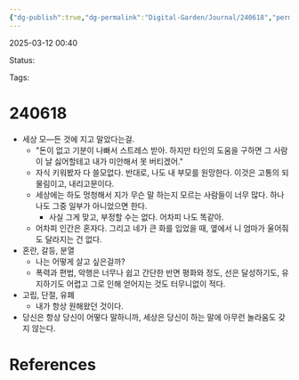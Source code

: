 ```yaml
---
{"dg-publish":true,"dg-permalink":"Digital-Garden/Journal/240618","permalink":"/Digital-Garden/Journal/240618/"}
---
```



2025-03-12 00:40

Status: 

Tags: 

# 240618
- 세상 모―든 것에 지고 말았다는걸.
	- "돈이 없고 기분이 나빠서 스트레스 받아. 하지만 타인의 도움을 구하면 그 사람이 날 싫어할테고 내가 미안해서 못 버티겠어."
	- 자식 키워봤자 다 쓸모없다. 반대로, 나도 내 부모를 원망한다. 이것은 고통의 되물림이고, 내리고문이다.
	- 세상에는 하도 멍청해서 지가 무슨 말 하는지 모르는 사람들이 너무 많다. 하나 나도 그중 일부가 아니었으면 한다.
		- 사실 그게 맞고, 부정할 수는 없다. 어차피 나도 똑같아.
	- 어차피 인간은 혼자다. 그리고 네가 큰 화를 입었을 때, 옆에서 니 엄마가 울어줘도 달라지는 건 없다.
- 혼란, 갈등, 분열
	- 나는 어떻게 살고 싶은걸까?
	- 폭력과 편법, 악행은 너무나 쉽고 간단한 반면 평화와 정도, 선은 달성하기도, 유지하기도 어렵고 그로 인해 얻어지는 것도 터무니없이 적다.
- 고립, 단절, 유폐
	- 내가 항상 원해왔던 것이다.
- 당신은 항상 당신이 어떻다 말하니까, 세상은 당신이 하는 말에 아무런 놀라움도 갖지 않는다.

# References
